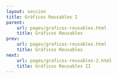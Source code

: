 ```yaml
---
layout: seccion
title: Gráficos Reusables I
parent:
    url: pages/graficos-reusables.html
    title: Gráficos Reusables
prev:
    url: pages/graficos-reusables.html
    title: Gráficos Reusables
next:
    url: pages/graficos-reusables-2.html
    title: Gráficos Reusables II
---
```


<div>
    <style>
            .axis path, line {
                fill: none;
                stroke: black;
                stroke-width: 1px;
            }

            .axis text {
                fill: black;
                font-size: 11px;
            }
    </style>
</div>

Vamos a usar el set de datos del ejemplo anterior para crear un tipo de gráfico diferente.

<div class="runnable" id="code-a01">
var data = [
    {nombre: 'Manzana',     color: 'red',    calorias:  52, grasa: 0.2, proteinas:  0.3},
    {nombre: 'Hamburguesa', color: 'brown',  calorias: 295, grasa: 14,  proteinas: 17},
    {nombre: 'Pizza',       color: 'yellow', calorias: 266, grasa: 10,  proteinas: 11},
    {nombre: 'Palta',       color: 'green',  calorias: 160, grasa: 15,  proteinas:  2}
];
</div>
<script>codeBlock().editor('#code-a01').init();</script>

Configuración del gráfico

<div class="runnable" id="code-a02">
var width     = 800,
    height    = 300,
    margin    = {top: 20, right: 20, bottom: 20, left: 40},
    maxRadius = 20,
    duration  = 1e3;

var x = function(d) { return d.proteinas; },
    y = function(d) { return d.calorias; },
    r = function(d) { return d.grasa; };

var div = d3.select('#ejemplo-a01').data([data]);
</div>
<script>codeBlock().editor('#code-a02').init();</script>

Enter

<div class="runnable" id="code-a03">
var svg = div.selectAll('svg').data([data]);

var svgEnter = svg.enter().append('svg');

// Setup SVG
svgEnter
    .attr('id', 'svg-ejemplo-a01')
    .attr('width', width)
    .attr('height', height);

svgEnter.append('g').attr('class', 'chart');
svgEnter.append('g').attr('class', 'axis xaxis');
svgEnter.append('g').attr('class', 'axis yaxis');
</div>
<script>codeBlock().editor('#code-a03').init();</script>

<div class="ejemplo">
    <div id="ejemplo-a01"></div>
</div>

Update groups

<div class="runnable" id="code-a04">
// Update groups
var gchart = svg.selectAll('g.chart').data([data]),
    gxaxis = svg.selectAll('g.xaxis').data([data]),
    gyaxis = svg.selectAll('g.yaxis').data([data]);

gchart.attr('transform', 'translate(' + margin.left + ',' + margin.top + ')');
gyaxis.attr('transform', 'translate(' + margin.left + ',' + margin.top + ')');
gxaxis.attr('transform', 'translate(' + margin.left + ',' + (height - margin.bottom) + ')');
</div>

<script>codeBlock().editor('#code-a04').init();</script>

Escalas

<div class="runnable" id="code-a05">
// Escalas
var xScale = d3.scale.linear()
    .domain([0, d3.max(data, x)])
    .range([0, width - margin.left - margin.right]);

var yScale = d3.scale.linear()
    .domain([0, d3.max(data, y)])
    .range([height - margin.top - margin.bottom, 0]);

var rScale = d3.scale.sqrt()
    .domain([0, d3.max(data, r)])
    .range([0, maxRadius]);
</div>
<script>codeBlock().editor('#code-a05').init();</script>

Ejes

<div class="runnable" id="code-a07">
// Axis
var xAxis = d3.svg.axis()
    .scale(xScale)
    .orient('bottom');

gxaxis.call(xAxis);

var yAxis = d3.svg.axis()
    .scale(yScale)
    .orient('left');

gyaxis.call(yAxis);
</div>
<script>codeBlock().editor('#code-a07').init();</script>

<div class="ejemplo">
  <svg height="300px">
    <use xlink:href="#svg-ejemplo-a01" />
  </svg>
</div>

Circulos

<div class="runnable" id="code-a06">
// Circles
var circles = gchart.selectAll('circle.bubble').data(data);

circles.enter().append('circle')
    .attr('class', 'bubble')
    .attr('cx', function(d) { return xScale(x(d)); })
    .attr('cy', function(d) { return yScale(y(d)); });

circles.transition().duration(duration)
    .attr('r', function(d) { return rScale(r(d)); })
    .attr('cx', function(d) { return xScale(x(d)); })
    .attr('cy', function(d) { return yScale(y(d)); });

circles.exit().transition().duration(duration)
    .attr('r', 0);
</div>
<script>codeBlock().editor('#code-a06').init();</script>



